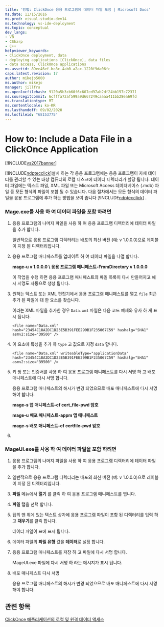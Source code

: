 ```yaml
---
title: '방법: ClickOnce 응용 프로그램에 데이터 파일 포함 | Microsoft Docs'
ms.date: 11/15/2016
ms.prod: visual-studio-dev14
ms.technology: vs-ide-deployment
ms.topic: conceptual
dev_langs:
- VB
- CSharp
- C++
helpviewer_keywords:
- ClickOnce deployment, data
- deploying applications [ClickOnce], data files
- data access, ClickOnce applications
ms.assetid: 89ee46ef-bc8c-4ab0-a2ac-1220f9da06fc
caps.latest.revision: 17
author: mikejo5000
ms.author: mikejo
manager: jillfra
ms.openlocfilehash: 9120a5b3cb60f6c607ed97ab2df24bb157c72371
ms.sourcegitcommit: 6cfffa72af599a9d667249caaaa411bb28ea69fd
ms.translationtype: MT
ms.contentlocale: ko-KR
ms.lasthandoff: 09/02/2020
ms.locfileid: "68153775"
---
```

# <a name="how-to-include-a-data-file-in-a-clickonce-application"></a>How to: Include a Data File in a ClickOnce Application
[!INCLUDE[vs2017banner](../includes/vs2017banner.md)]

[!INCLUDE[ndptecclick](../includes/ndptecclick-md.md)]설치 하는 각 응용 프로그램에는 응용 프로그램이 자체 데이터를 관리할 수 있는 대상 컴퓨터의 로컬 디스크에 데이터 디렉터리가 할당 됩니다. 데이터 파일에는 텍스트 파일, XML 파일 또는 Microsoft Access 데이터베이스 (.mdb) 파일 등 모든 형식의 파일이 포함 될 수 있습니다. 다음 절차에서는 모든 형식의 데이터 파일을 응용 프로그램에 추가 하는 방법을 보여 줍니다 [!INCLUDE[ndptecclick](../includes/ndptecclick-md.md)] .  
  
### <a name="to-include-a-data-file-by-using-mageexe"></a>Mage.exe를 사용 하 여 데이터 파일을 포함 하려면  
  
1. 응용 프로그램의 나머지 파일을 사용 하 여 응용 프로그램 디렉터리에 데이터 파일을 추가 합니다.  
  
    일반적으로 응용 프로그램 디렉터리는 배포의 최신 버전 (예: v 1.0.0.0)으로 레이블이 지정 된 디렉터리입니다.  
  
2. 응용 프로그램 매니페스트를 업데이트 하 여 데이터 파일을 나열 합니다.  
  
    **mage-u v 1.0.0.0 \ 응용 프로그램 매니페스트-FromDirectory v 1.0.0.0**  
  
    이 작업을 수행 하면 응용 프로그램 매니페스트의 파일 목록이 다시 만들어지고 해시 서명도 자동으로 생성 됩니다.  
  
3. 원하는 텍스트 또는 XML 편집기에서 응용 프로그램 매니페스트를 열고 `file` 최근 추가 된 파일에 대 한 요소를 찾습니다.  
  
    이라는 XML 파일을 추가한 경우 `Data.xml` 파일은 다음 코드 예제와 유사 하 게 표시 됩니다.  
  
   `<file name="Data.xml" hash="23454C18A2DC1D23E5B391FEE299B1F235067C59" hashalg="SHA1" asmv2:size="39500" />`  
  
4. 이 요소에 특성을 추가 하 `type` 고 값으로 지정 `data` 합니다.  
  
   `<file name="Data.xml" writeableType="applicationData" hash="23454C18A2DC1D23E5B391FEE299B1F235067C59" hashalg="SHA1" asmv2:size="39500" />`  
  
5. 키 쌍 또는 인증서를 사용 하 여 응용 프로그램 매니페스트를 다시 서명 하 고 배포 매니페스트에 다시 서명 합니다.  
  
    응용 프로그램 매니페스트의 해시가 변경 되었으므로 배포 매니페스트에 다시 서명 해야 합니다.  
  
    **mage-s 앱 매니페스트-cf cert_file-pwd 암호**  
  
    **mage-u 배포 매니페스트-appm 앱 매니페스트**  
  
    **mage-s 배포 매니페스트-cf certfile-pwd 암호**  
  
6. 
  
### <a name="to-include-a-data-file-by-using-mageuiexe"></a>MageUI.exe를 사용 하 여 데이터 파일을 포함 하려면  
  
1. 응용 프로그램의 나머지 파일을 사용 하 여 응용 프로그램 디렉터리에 데이터 파일을 추가 합니다.  
  
2. 일반적으로 응용 프로그램 디렉터리는 배포의 최신 버전 (예: v 1.0.0.0)으로 레이블이 지정 된 디렉터리입니다.  
  
3. **파일** 메뉴에서 **열기** 를 클릭 하 여 응용 프로그램 매니페스트를 엽니다.  
  
4. **파일** 탭을 선택 합니다.  
  
5. 탭의 맨 위에 있는 텍스트 상자에 응용 프로그램 파일이 포함 된 디렉터리를 입력 하 고 **채우기**를 클릭 합니다.  
  
     데이터 파일이 표에 표시 됩니다.  
  
6. 데이터 파일의 **파일 유형** 값을 **데이터**로 설정 합니다.  
  
7. 응용 프로그램 매니페스트를 저장 하 고 파일에 다시 서명 합니다.  
  
     MageUI.exe 파일에 다시 서명 하 라는 메시지가 표시 됩니다.  
  
8. 배포 매니페스트 다시 서명  
  
     응용 프로그램 매니페스트의 해시가 변경 되었으므로 배포 매니페스트에 다시 서명 해야 합니다.  
  
## <a name="see-also"></a>관련 항목  
 [ClickOnce 애플리케이션의 로컬 및 원격 데이터 액세스](../deployment/accessing-local-and-remote-data-in-clickonce-applications.md)

